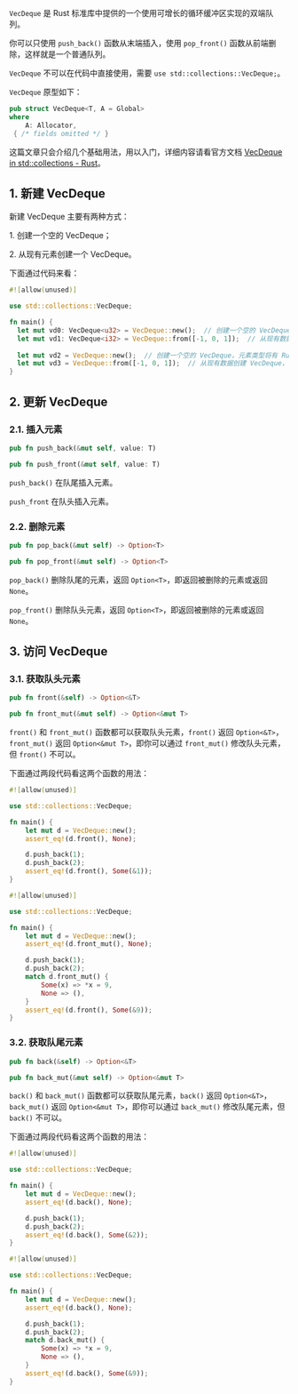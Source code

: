 


`VecDeque` 是 Rust 标准库中提供的一个使用可增长的循环缓冲区实现的双端队列。

你可以只使用 `push_back()` 函数从末端插入，使用 `pop_front()` 函数从前端删除，这样就是一个普通队列。

`VecDeque` 不可以在代码中直接使用，需要 `use std::collections::VecDeque;`。



`VecDeque` 原型如下：

```rust
pub struct VecDeque<T, A = Global> 
where
    A: Allocator, 
 { /* fields omitted */ }
```



这篇文章只会介绍几个基础用法，用以入门，详细内容请看官方文档 [VecDeque in std::collections - Rust](https://doc.rust-lang.org/stable/std/collections/struct.VecDeque.html)。



<!--more-->

## 1. 新建 VecDeque

新建 VecDeque 主要有两种方式：

1\. 创建一个空的 VecDeque；

2\. 从现有元素创建一个 VecDeque。

下面通过代码来看：

```rust
#![allow(unused)]

use std::collections::VecDeque;

fn main() {
  let mut vd0: VecDeque<u32> = VecDeque::new();  // 创建一个空的 VecDeque，其中元素类型为 u32
  let mut vd1: VecDeque<i32> = VecDeque::from([-1, 0, 1]);  // 从现有数据创建 VecDeque，其中元素类型为 i32
  
  let mut vd2 = VecDeque::new();  // 创建一个空的 VecDeque，元素类型将有 Rust 推断，要注意编译前必须有插入操作，否则会编译失败，Rust 需要在编译前就知道其中元素的类型。
  let mut vd3 = VecDeque::from([-1, 0, 1]);  // 从现有数据创建 VecDeque，其中元素类型由 Rust 推断
}
```



## 2. 更新 VecDeque



### 2.1. 插入元素

```rust
pub fn push_back(&mut self, value: T)
```

```rust
pub fn push_front(&mut self, value: T)
```

`push_back()` 在队尾插入元素。

 `push_front` 在队头插入元素。





### 2.2. 删除元素

```rust
pub fn pop_back(&mut self) -> Option<T>
```

```rust
pub fn pop_front(&mut self) -> Option<T>
```

`pop_back()` 删除队尾的元素，返回 `Option<T>`，即返回被删除的元素或返回 `None`。

`pop_front()` 删除队头元素，返回 `Option<T>`，即返回被删除的元素或返回 `None`。



## 3. 访问 VecDeque



### 3.1. 获取队头元素

```rust
pub fn front(&self) -> Option<&T>
```

```rust
pub fn front_mut(&mut self) -> Option<&mut T>
```

`front()` 和 `front_mut()` 函数都可以获取队头元素，`front()` 返回 `Option<&T>`，`front_mut()` 返回 `Option<&mut T>`，即你可以通过 `front_mut()` 修改队头元素，但 `front()` 不可以。

下面通过两段代码看这两个函数的用法：

```rust
#![allow(unused)]

use std::collections::VecDeque;

fn main() {
    let mut d = VecDeque::new();
    assert_eq!(d.front(), None);

    d.push_back(1);
    d.push_back(2);
    assert_eq!(d.front(), Some(&1));
}
```

```rust
#![allow(unused)]

use std::collections::VecDeque;

fn main() {
    let mut d = VecDeque::new();
    assert_eq!(d.front_mut(), None);

    d.push_back(1);
    d.push_back(2);
    match d.front_mut() {
        Some(x) => *x = 9,
        None => (),
    }
    assert_eq!(d.front(), Some(&9));
}
```



### 3.2. 获取队尾元素

```rust
pub fn back(&self) -> Option<&T>
```

```rust
pub fn back_mut(&mut self) -> Option<&mut T>
```

`back()` 和 `back_mut()` 函数都可以获取队尾元素，`back()` 返回 `Option<&T>`，`back_mut()` 返回 `Option<&mut T>`，即你可以通过 `back_mut()` 修改队尾元素，但 `back()` 不可以。

下面通过两段代码看这两个函数的用法：

```rust
#![allow(unused)]

use std::collections::VecDeque;

fn main() {
    let mut d = VecDeque::new();
    assert_eq!(d.back(), None);

    d.push_back(1);
    d.push_back(2);
    assert_eq!(d.back(), Some(&2));
}
```

```rust
#![allow(unused)]

use std::collections::VecDeque;

fn main() {
    let mut d = VecDeque::new();
    assert_eq!(d.back(), None);

    d.push_back(1);
    d.push_back(2);
    match d.back_mut() {
        Some(x) => *x = 9,
        None => (),
    }
    assert_eq!(d.back(), Some(&9));
}
```
